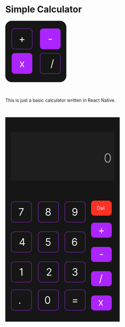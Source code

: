 # Simple Calculator

![App logo](./assets/App-logo.png)

<br/>

This is just a basic calculator written in React Native.

<br/>

![App Interface](./assets/App-Interface.png)